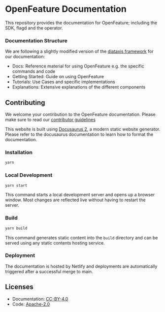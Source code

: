 # OpenFeature Documentation

This repository provides the documentation for OpenFeature; including the SDK, flagd and the operator.

### Documentation Structure

We are following a slightly modified version of the [diataxis framework](https://diataxis.fr/) for our documentation:

- Docs: Reference material for using OpenFeature e.g. the specific commands and code
- Getting Started: Guide on using OpenFeature
- Tutorials: Use Cases and specific implementations
- Explanations: Extensive explanations of the different components

## Contributing

We welcome your contribution to the OpenFeature documentation. Please make sure to read our [contributor guidelines](https://github.com/open-feature/.github/blob/main/CONTRIBUTING.md)

This website is built using [Docusaurus 2](https://docusaurus.io/), a modern static website generator.
Please refer to the docusaurus documentation to learn how to format the documentation.

### Installation

```sh
yarn
```

### Local Development

```sh
yarn start
```

This command starts a local development server and opens up a browser window. Most changes are reflected live without having to restart the server.

### Build

```sh
yarn build
```

This command generates static content into the `build` directory and can be served using any static contents hosting service.

### Deployment

The documentation is hosted by Netlify and deployments are automatically triggered after a successful merge to main.

## Licenses

- Documentation: [CC-BY-4.0](LICENSE)
- Code: [Apache-2.0](LICENSE-CODE)
